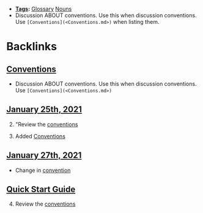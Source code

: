 - **[Tags](<Tags.md>):** [Glossary](<Glossary.md>) [Nouns](<Nouns.md>)
- Discussion ABOUT conventions. Use this when discussion conventions. Use `[Conventions](<Conventions.md>)` when listing them.

# Backlinks
## [Conventions](<Conventions.md>)
- Discussion ABOUT conventions. Use this when discussion conventions. Use `[Conventions](<Conventions.md>)`

## [January 25th, 2021](<January 25th, 2021.md>)
2. "Review the [conventions]([Conventions](<Conventions.md>))

5. Added [Conventions](<Conventions.md>)

## [January 27th, 2021](<January 27th, 2021.md>)
- Change in [convention]([Conventions](<Conventions.md>))

## [Quick Start Guide](<Quick Start Guide.md>)
4. Review the [conventions]([Conventions](<Conventions.md>))

